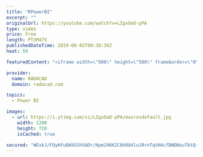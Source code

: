 ```yaml
---
title: "RPowerBI"
excerpt: ""
originalUrl: https://youtube.com/watch?v=LZgxOaO-pPA
type: video
price: Free
length: PT3M47S
publishedDateTime: 2019-08-02T00:38:36Z
heat: 50

featuredContent: "<iframe width=\"800\" height=\"500\" frameborder=\"0\" src=\"https://www.youtube.com/embed/LZgxOaO-pPA\" allow=\"accelerometer; autoplay; encrypted-media; gyroscope; picture-in-picture\" allowfullscreen></iframe>"

provider:
  name: RADACAD
  domain: radacad.com

topics:
  - Power BI

images:
  - url: https://i.ytimg.com/vi/LZgxOaO-pPA/maxresdefault.jpg
    width: 1280
    height: 720
    isCached: true

secured: "WExkJ/FQyHfuBA9SShVADr/Hpm296KIC8hR84luJRrnTqVH4cfBWDNouT6tQimQw7L/o/IIhE5V5aYMLwJDh9jESQ92p8IBOI+bx+qxbKJD2F0FaZcJP3qpo8PWdtH23/PIB2tWKer880xy1RQ+xa2/B4loSW1O5U0erpwI0lDOHFMM5UR4neBVN0DX8iwi/2qU+d2mdOG15E3tMnvyUx3mNNxMQ+3NRAwuyTlplVlUWG+sqQ7UGgxbZLj4Trl3fPOlRvhLOUHgVGq4DJ8NHOIvZeLnXeoAisUIAcJlSTHInwVdtrdwDmbBbMG1wMC+vmiQ6P7hCtIYbOe9Z9aonjbLul/1tF8XQ9M8oW8lNJRp0F0jFCntuxEevuWsZGv86Jl9zMjlrc3n9Ux2N1A67ZIXWZb+xgSHwFlvVcQobHiY=;D3anQM1pJgpuVlNd/By3iQ=="
---
```



